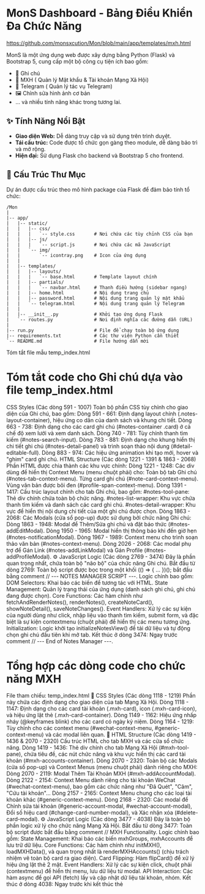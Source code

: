 # MonS Dashboard - Bảng Điều Khiển Đa Chức Năng

https://github.com/monsxcution/Mon/blob/main/app/templates/mxh.html

MonS là một ứng dụng web được xây dựng bằng Python (Flask) và Bootstrap 5, cung cấp một bộ công cụ tiện ích bao gồm:
- 📝 Ghi chú
- 🔐 MXH ( Quản lý Mật khẩu & Tài khoản Mạng Xã Hội)
- 🤖 Telegram ( Quản lý tác vụ Telegram)
- 🖼️ Chỉnh sửa hình ảnh cơ bản
- ... và nhiều tính năng khác trong tương lai.

## ✨ Tính Năng Nổi Bật
- **Giao diện Web:** Dễ dàng truy cập và sử dụng trên trình duyệt.
- **Tái cấu trúc:** Code được tổ chức gọn gàng theo module, dễ dàng bảo trì và mở rộng.
- **Hiện đại:** Sử dụng Flask cho backend và Bootstrap 5 cho frontend.

## 📁 Cấu Trúc Thư Mục
Dự án được cấu trúc theo mô hình package của Flask để đảm bảo tính tổ chức:
```
/Mon
|
|-- app/
|   |-- static/
|   |   |-- css/
|   |   |   `-- style.css       # Nơi chứa các tùy chỉnh CSS của bạn
|   |   |-- js/
|   |   |   `-- script.js       # Nơi chứa các mã JavaScript
|   |   `-- img/
|   |       `-- icontray.png    # Icon của ứng dụng
|   |
|   |-- templates/
|   |   |-- layouts/
|   |   |   `-- base.html       # Template layout chính
|   |   |-- partials/
|   |   |   `-- navbar.html     # Thanh điều hướng (sidebar ngang)
|   |   |-- home.html           # Nội dung trang chủ
|   |   |-- password.html       # Nội dung trang quản lý mật khẩu
|   |   `-- telegram.html       # Nội dung trang quản lý Telegram
|   |
|   |-- __init__.py             # Khởi tạo ứng dụng Flask
|   `-- routes.py               # Nơi định nghĩa các đường dẫn (URL)
|
|-- run.py                      # File để chạy toàn bộ ứng dụng
|-- requirements.txt            # Các thư viện Python cần thiết
`-- README.md                   # File hướng dẫn mới
```
Tóm tắt file mẫu temp_index.html

# Tóm tắt code cho Ghi chú dựa vào file temp_index.html
 CSS Styles (Các dòng 591 - 1007)
Toàn bộ phần CSS tùy chỉnh cho giao diện của Ghi chú, bao gồm:
Dòng 591 - 661: Định dạng layout chính (.notes-layout-container), hiệu ứng co dãn của danh sách và khung chi tiết.
Dòng 663 - 738: Định dạng cho các card ghi chú (#notes-container .card) ở cả chế độ xem lưới và xem danh sách.
Dòng 740 - 781: Tùy chỉnh thanh tìm kiếm (#notes-search-input).
Dòng 783 - 881: Định dạng cho khung hiển thị chi tiết ghi chú (#notes-detail-panel) và trình soạn thảo nội dung (#detail-editable-full).
Dòng 883 - 974: Các hiệu ứng animation khi tạo mới, hover và "ghim" card ghi chú.
HTML Structure (Các dòng 1221 - 1391 & 1863 - 2068)
Phần HTML được chia thành các khu vực chính:
Dòng 1221 - 1248: Các div dùng để hiển thị Context Menu (menu chuột phải) cho:
Toàn bộ tab Ghi chú (#notes-tab-context-menu).
Từng card ghi chú (#note-card-context-menu).
Vùng văn bản được bôi đen (#profile-span-context-menu).
Dòng 1391 - 1417: Cấu trúc layout chính cho tab Ghi chú, bao gồm:
#notes-tool-pane: Thẻ div chính chứa toàn bộ chức năng.
#notes-list-wrapper: Khu vực chứa thanh tìm kiếm và danh sách các card ghi chú.
#notes-detail-wrapper: Khu vực để hiển thị nội dung chi tiết của một ghi chú được chọn.
Dòng 1863 - 2068: Các Modals (cửa sổ pop-up) được sử dụng bởi chức năng Ghi chú:
Dòng 1863 - 1948: Modal để Thêm/Sửa ghi chú và đặt báo thức (#notes-addEditModal).
Dòng 1950 - 1965: Modal hiển thị thông báo khi đến giờ hẹn (#notes-notificationModal).
Dòng 1967 - 1989: Context menu cho trình soạn thảo văn bản (#notes-context-menu).
Dòng 2026 - 2068: Các modal phụ trợ để Gán Link (#notes-addLinkModal) và Gán Profile (#notes-addProfileModal).
⚙️ JavaScript Logic (Các dòng 2769 - 3474)
Đây là phần quan trọng nhất, chứa toàn bộ "não bộ" của chức năng Ghi chú.
Bắt đầu từ dòng 2769: Toàn bộ script được bọc trong một khối (() => { ... })(); bắt đầu bằng comment // --- NOTES MANAGER SCRIPT ---.
Logic chính bao gồm:
DOM Selectors: Khai báo các biến để tương tác với HTML.
State Management: Quản lý trạng thái của ứng dụng (danh sách ghi chú, ghi chú đang được chọn).
Core Functions: Các hàm chính như fetchAndRenderNotes(), renderNotes(), createNoteCard(), showNoteDetail(), saveNoteChanges().
Event Handlers: Xử lý các sự kiện của người dùng như click, nhập liệu vào thanh tìm kiếm, submit form, và đặc biệt là sự kiện contextmenu (chuột phải) để hiển thị các menu tương ứng.
Initialization: Logic khởi tạo initializeNotesView() để tải dữ liệu và tự động chọn ghi chú đầu tiên khi mở tab.
Kết thúc ở dòng 3474: Ngay trước comment // --- End of Notes Manager ---.

# Tổng hợp các dòng code cho chức năng MXH
File tham chiếu: temp_index.html
🎨 CSS Styles (Các dòng 1118 - 1219)
Phần này chứa các định dạng cho giao diện của tab Mạng Xã Hội.
Dòng 1118 - 1147: Định dạng cho các card tài khoản (.mxh-card), icon (.mxh-card-icon), và hiệu ứng lật thẻ (.mxh-card-container).
Dòng 1149 - 1162: Hiệu ứng nhấp nháy (@keyframes blink) cho các card có ngày kỷ niệm.
Dòng 1164 - 1219: Tùy chỉnh cho các context menu (#wechat-context-menu, #generic-context-menu) và các modal liên quan.
📄 HTML Structure (Các dòng 1419 - 1436 & 2070 - 2320)
Cấu trúc HTML cho tab MXH và các cửa sổ chức năng.
Dòng 1419 - 1436: Thẻ div chính cho tab Mạng Xã Hội (#mxh-tool-pane), chứa tiêu đề, các nút chức năng và khu vực hiển thị các card tài khoản (#mxh-accounts-container).
Dòng 2070 - 2320: Toàn bộ các Modals (cửa sổ pop-up) và Context Menus (menu chuột phải) dành riêng cho MXH:
Dòng 2070 - 2119: Modal Thêm Tài Khoản MXH (#mxh-addAccountModal).
Dòng 2122 - 2154: Context Menu dành riêng cho tài khoản WeChat (#wechat-context-menu), bao gồm các chức năng như "Đã Quét", "Câm", "Cứu tài khoản"...
Dòng 2157 - 2165: Context Menu chung cho các loại tài khoản khác (#generic-context-menu).
Dòng 2168 - 2320: Các modal để Chỉnh sửa tài khoản (#generic-account-modal, #wechat-account-modal), Đổi số hiệu card (#change-card-number-modal), và Xác nhận xóa (#delete-card-modal).
⚙️ JavaScript Logic (Các dòng 3477 - 4038)
Đây là toàn bộ phần logic xử lý cho chức năng Mạng Xã Hội.
Bắt đầu từ dòng 3477: Toàn bộ script được bắt đầu bằng comment // MXH Functionality.
Logic chính bao gồm:
State Management: Khai báo các biến mxhGroups, mxhAccounts để lưu trữ dữ liệu.
Core Functions: Các hàm chính như initMXH(), loadMXHData(), và quan trọng nhất là renderMXHAccounts() (chịu trách nhiệm vẽ toàn bộ card ra giao diện).
Card Flipping: Hàm flipCard() để xử lý hiệu ứng lật thẻ 2 mặt.
Event Handlers: Xử lý các sự kiện click, chuột phải (contextmenu) để hiển thị menu, lưu dữ liệu từ modal.
API Interaction: Các hàm async để gọi API (fetch) lấy và cập nhật dữ liệu tài khoản, nhóm.
Kết thúc ở dòng 4038: Ngay trước khi kết thúc thẻ <script> chính.

# 🤖 Tổng hợp các dòng code cho chức năng Telegram
File tham chiếu: temp_index.html
🎨 CSS Styles (Các dòng 269 - 302 & 470 - 544)
Các định dạng CSS cho giao diện của tab Telegram.
Dòng 269 - 282: Tùy chỉnh cho thanh công cụ phía trên (.sticky-top) trong tab Telegram.
Dòng 284 - 302: Định dạng chung cho các tab con và panel bên trong Telegram và Image Editor.
Dòng 470 - 544: Định dạng cho layout 2 cột (sidebar và nội dung chính), bao gồm cả các card chức năng (.stat-card) và hiệu ứng hover/select cho các card tác vụ (#tg-group-task-cards).
📄 HTML Structure (Các dòng 1019 - 1023 & 1572 - 1861)
Cấu trúc HTML cho tab Telegram và các cửa sổ chức năng của nó.
Dòng 1019 - 1023: Context menu (menu chuột phải) dành riêng cho tab Telegram (#telegram-context-menu).
Dòng 1572 - 1699: Giao diện chính của tab Telegram (#telegram-tool-pane), bao gồm:
Thanh công cụ trên cùng chứa các nút điều khiển, input cấu hình (Core, Delay), và dropdown chọn nhóm session.
Layout 2 cột với sidebar (#tg-v-pills-tab) và khu vực nội dung chính (#tg-v-pills-tabContent).
Bảng hiển thị danh sách session (#tg-session-tables-container).
Các card để chọn tác vụ như "Join Group", "Seeding Group".
Giao diện cho chức năng "Auto Seeding".
Dòng 1801 - 1861: Các Modals (cửa sổ pop-up) được sử dụng bởi chức năng Telegram:
Dòng 1801 - 1820: Modal để Thêm/Quản lý nhóm Session (#tg-addSessionModal).
Dòng 1822 - 1861: Các modal cấu hình cho từng tác vụ như Join Group (#tg-joinGroupModal), Seeding (#tg-seedingGroupModal), và Xóa Session (#tg-deleteDeadSessionsModal).
⚙️ JavaScript Logic (Các dòng 2322 - 2767)
Toàn bộ logic vận hành chức năng Telegram.
Bắt đầu từ dòng 2322: Toàn bộ script được bọc trong một khối (async () => { ... })(); và bắt đầu bằng comment // --- TELEGRAM MANAGER SCRIPT ---.
Logic chính bao gồm:
State Management: Quản lý trạng thái các tác vụ, cấu hình, danh sách session.
API Interaction: Các hàm async để gọi API (fetch) để tải nhóm, tải session, lưu cấu hình, bắt đầu/dừng tác vụ.
Task Execution: Các hàm tg_handleRunStopClick, tg_pollTaskStatus để quản lý luồng chạy của tác vụ.
UI Updates: Các hàm tg_renderSessions, tg_updateUiWithTaskProgress để cập nhật giao diện dựa trên dữ liệu từ server.
Event Handlers: Xử lý các sự kiện click nút, thay đổi lựa chọn trong dropdown, và các tương tác trong modal.
Auto-Seeding Logic: Phần script quản lý chức năng hẹn giờ seeding tự động.
Kết thúc ở dòng 2767: Ngay trước comment // --- IMAGE EDITOR SCRIPT ---.




# 🐍 Tổng hợp các dòng code trong temp_Main.pyw
File tham chiếu: temp_Main.pyw
🔐 Quản lý Mật khẩu (Password Manager)
Dòng 207 - 235: Các hàm load_password_accounts, save_password_accounts, load_password_types, save_password_types để đọc/ghi dữ liệu từ file JSON (phiên bản cũ, giờ đã chuyển sang SQLite).
Dòng 417 - 522: Toàn bộ Blueprint (password_bp) cho chức năng mật khẩu.
Dòng 420 - 431: Route /add để xử lý việc thêm tài khoản mới.
Dòng 434 - 446: Route /update/<id> để cập nhật thông tin tài khoản.
Dòng 449 - 457: Route /delete/<id> để xóa tài khoản.
Dòng 460 - 496: Các route để thêm, xóa và cập nhật màu sắc cho "Loại" tài khoản (/types/...).
🤖 Quản lý Telegram (Telegram Manager)
Dòng 74 - 79: Khai báo các biến toàn cục cho Telegram (TASKS, API_ID, API_HASH).
Dòng 618 - 845: Chứa các hàm worker chính, là logic lõi để tương tác với API Telegram.
join_group_worker: Logic để tham gia nhóm.
seeding_group_worker: Logic để gửi tin nhắn seeding.
run_admin_task: Logic riêng cho session admin.
check_single_session_worker: Logic để kiểm tra session có còn hoạt động hay không.
Dòng 847 - 1018: Hàm run_task_in_thread, đây là "bộ điều khiển" chính, chịu trách nhiệm quản lý việc chạy các tác vụ (chia batches, xử lý delay, gọi worker, quản lý proxy...).
Dòng 525 - 616 & 1022 - 1177: Toàn bộ Blueprint (telegram_bp) và các API endpoint (/api/...) để frontend có thể:
Quản lý group session (thêm, xóa, lấy danh sách).
Lưu/tải cấu hình tác vụ (/api/config/...).
Thực thi, dừng và kiểm tra trạng thái tác vụ (/api/run-task, /api/stop-task, /api/task-status).
Quản lý proxy.
📝 Ghi chú & Nhắc việc (Notes/Reminders)
Dòng 1457 - 1507: Hàm check_and_queue_reminders(). Đây là hàm cực kỳ quan trọng, chạy định kỳ để kiểm tra các ghi chú đã đến hạn và đưa chúng vào hàng đợi thông báo.
Dòng 1509 - 1625: Toàn bộ Blueprint (notes_bp) và các API endpoint cho Ghi chú.
/api/get: Lấy danh sách tất cả ghi chú.
/api/add: Thêm ghi chú mới.
/api/update/<id>: Cập nhật nội dung.
/api/delete/<id>: Xóa ghi chú.
/api/mark/<id>: Đánh dấu/bỏ đánh dấu ghi chú.
/api/check-notifications: API để frontend gọi liên tục, kiểm tra xem có thông báo mới nào trong hàng đợi không.
🖼️ Chỉnh sửa ảnh (Image Editor)
Dòng 1228 - 1344: Logic xử lý hình ảnh.
resize_crop_image: Hàm tiện ích để cắt và thay đổi kích thước ảnh cho vừa với layout.
Dòng 1347 - 1455: Blueprint (image_editor_bp) và các API endpoint.
/upload: Xử lý việc tải ảnh từ máy người dùng lên server.
/create-collage: Nhận thông tin về layout, danh sách ảnh, và các tùy chọn khác để tạo ra ảnh ghép.
/files/...: Route để phục vụ (hiển thị) các file ảnh đã được xử lý cho trình duyệt.
🍔 Healthy / Kcal Calculator
Dòng 1914 - 2000: Blueprint (kcal_bp) và các API endpoint.
/api/settings: Lấy và lưu các thông số cơ thể của người dùng (chiều cao, cân nặng, tuổi...).
/api/foods: Lấy danh sách, thêm, và xóa các loại thực phẩm trong cơ sở dữ liệu.
🚀 Cài đặt chung & Khởi chạy
Dòng 20 - 72: Cấu hình ban đầu cho Flask, định nghĩa các đường dẫn file và thư mục.
Dòng 81 - 415: Hàm init_database() và các hàm di chuyển dữ liệu (migrate_...), chịu trách nhiệm tạo và cập nhật cấu trúc cơ sở dữ liệu.
Dòng 2202 - 2373: Các hàm liên quan đến việc quản lý ứng dụng, mở trình duyệt, và tạo icon trên khay hệ thống (system tray).
Dòng 2376 - 2381: if __name__ == "__main__": - Điểm khởi đầu của toàn bộ chương trình.